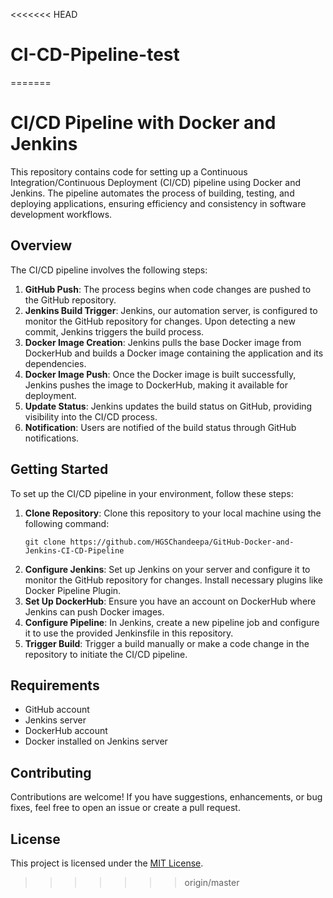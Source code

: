 <<<<<<< HEAD
# CI-CD-Pipeline-test
=======
# CI/CD Pipeline with Docker and Jenkins

This repository contains code for setting up a Continuous Integration/Continuous Deployment (CI/CD) pipeline using Docker and Jenkins. The pipeline automates the process of building, testing, and deploying applications, ensuring efficiency and consistency in software development workflows.

## Overview

The CI/CD pipeline involves the following steps:

1. **GitHub Push**: The process begins when code changes are pushed to the GitHub repository.
2. **Jenkins Build Trigger**: Jenkins, our automation server, is configured to monitor the GitHub repository for changes. Upon detecting a new commit, Jenkins triggers the build process.
3. **Docker Image Creation**: Jenkins pulls the base Docker image from DockerHub and builds a Docker image containing the application and its dependencies.
4. **Docker Image Push**: Once the Docker image is built successfully, Jenkins pushes the image to DockerHub, making it available for deployment.
5. **Update Status**: Jenkins updates the build status on GitHub, providing visibility into the CI/CD process.
6. **Notification**: Users are notified of the build status through GitHub notifications.

## Getting Started

To set up the CI/CD pipeline in your environment, follow these steps:

1. **Clone Repository**: Clone this repository to your local machine using the following command:
   ```
   git clone https://github.com/HGSChandeepa/GitHub-Docker-and-Jenkins-CI-CD-Pipeline
   ```
2. **Configure Jenkins**: Set up Jenkins on your server and configure it to monitor the GitHub repository for changes. Install necessary plugins like Docker Pipeline Plugin.
3. **Set Up DockerHub**: Ensure you have an account on DockerHub where Jenkins can push Docker images. 
4. **Configure Pipeline**: In Jenkins, create a new pipeline job and configure it to use the provided Jenkinsfile in this repository.
5. **Trigger Build**: Trigger a build manually or make a code change in the repository to initiate the CI/CD pipeline.

## Requirements

- GitHub account
- Jenkins server
- DockerHub account
- Docker installed on Jenkins server

## Contributing

Contributions are welcome! If you have suggestions, enhancements, or bug fixes, feel free to open an issue or create a pull request.

## License

This project is licensed under the [MIT License](LICENSE).
>>>>>>> origin/master
